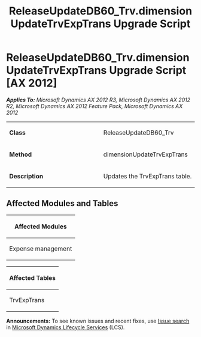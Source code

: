 ﻿---
title: ReleaseUpdateDB60_Trv.dimensionUpdateTrvExpTrans Upgrade Script
TOCTitle: ReleaseUpdateDB60_Trv.dimensionUpdateTrvExpTrans Upgrade Script
ms:assetid: 3d23a19d-f2de-7c61-ddcd-de70103b9cda
ms:mtpsurl: https://msdn.microsoft.com/en-us/library/JJ718727(v=AX.60)
ms:contentKeyID: 49707772
ms.date: 05/18/2015
mtps_version: v=AX.60
---

# ReleaseUpdateDB60\_Trv.dimensionUpdateTrvExpTrans Upgrade Script [AX 2012]


_**Applies To:** Microsoft Dynamics AX 2012 R3, Microsoft Dynamics AX 2012 R2, Microsoft Dynamics AX 2012 Feature Pack, Microsoft Dynamics AX 2012_

<table>
<colgroup>
<col style="width: 50%" />
<col style="width: 50%" />
</colgroup>
<tbody>
<tr class="odd">
<td><p><strong>Class</strong></p></td>
<td><p>ReleaseUpdateDB60_Trv</p></td>
</tr>
<tr class="even">
<td><p><strong>Method</strong></p></td>
<td><p>dimensionUpdateTrvExpTrans</p></td>
</tr>
<tr class="odd">
<td><p><strong>Description</strong></p></td>
<td><p>Updates the TrvExpTrans table.</p></td>
</tr>
</tbody>
</table>


## Affected Modules and Tables

<table>
<colgroup>
<col style="width: 100%" />
</colgroup>
<thead>
<tr class="header">
<th><p>Affected Modules</p></th>
</tr>
</thead>
<tbody>
<tr class="odd">
<td><p>Expense management</p></td>
</tr>
</tbody>
</table>


<table>
<colgroup>
<col style="width: 100%" />
</colgroup>
<thead>
<tr class="header">
<th><p>Affected Tables</p></th>
</tr>
</thead>
<tbody>
<tr class="odd">
<td><p>TrvExpTrans</p></td>
</tr>
</tbody>
</table>

  
**Announcements:** To see known issues and recent fixes, use [Issue search](http://go.microsoft.com/fwlink/?linkid=389258) in [Microsoft Dynamics Lifecycle Services](http://go.microsoft.com/fwlink/?linkid=306505) (LCS).


